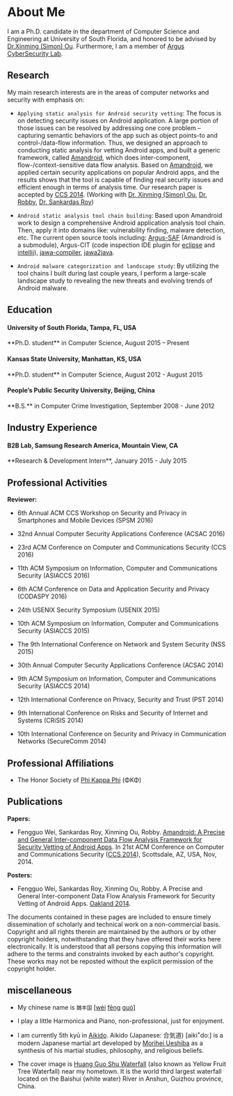 <div class="container">
  <div class="row">
    <div class="col-lg-12 text-center">
      <div class="navy-line"></div>
      <h1><span>About Me</span></h1>
    </div>
  </div>
  <div id="primary" class="content-area full-width">
    <main id="main" class="site-main full-width" role="main">
        <div class="fl-builder-content fl-builder-content-4135 fl-builder-content-primary fl-builder-global-templates-locked" data-post-id="4135" markdown="1">

<div class="fl-row fl-row-full-width fl-row-bg-color fl-node-571945cc8ecfb about-section">
    <div class="wow animated fadeIn" markdown="1">

<p style="margin-bottom:5px" markdown="1">

I am a Ph.D. candidate in the department of Computer Science and Engineering at University of South Florida,
and honored to be advised by [Dr.Xinming (Simon) Ou](http://www.cse.usf.edu/~xou/).
Furthermore, I am a member of [Argus CyberSecurity Lab](http://www.arguslab.org/). 

</p>

</div></div>

<div class="fl-row fl-row-full-width fl-row-bg-color fl-node-571945cc8ecfb about-section">
    <div class="wow animated fadeIn" markdown="1">

## Research
    
My main research interests are in the areas of computer networks and security with emphasis on:

<div class="row">
    <div class="col-lg-12" markdown="1">

- `Applying static analysis for Android security vetting`: The focus is on detecting security issues on Android application. 
A large portion of those issues can be resolved by addressing one core problem – capturing semantic behaviors of the app 
such as object points-to and control-/data-flow information. 
Thus, we designed an approach to conducting static analysis for vetting Android apps, 
and built a generic framework, called [Amandroid](http://pag.arguslab.org/argus-saf),
which does inter-component, flow-/context-sensitive data flow analysis. 
Based on [Amandroid](http://pag.arguslab.org/argus-saf),
we applied certain security applications on popular Android apps, and the results shows that the tool 
is capable of finding real security issues and efficient enough in terms of analysis time. 
Our research paper is accepted by [CCS 2014](http://www.sigsac.org/ccs/CCS2014/). 
(Working with [Dr. Xinming (Simon) Ou](http://people.cis.ksu.edu/~xou/), [Dr. Robby](http://people.cis.ksu.edu/~robby/), 
[Dr. Sankardas Roy](http://people.cis.ksu.edu/~sroy/))
    
</div>
<div class="col-lg-12" markdown="1">

- `Android static analysis tool chain building`: Based upon Amandroid work to design a comprehensive Android application analysis tool chain.
Then, apply it into domains like: vulnerability finding, malware detection, etc.
The current open source tools including: [Argus-SAF](https://github.com/arguslab/Argus-SAF) (Amandroid is a submodule),
Argus-CIT (code inspection IDE plugin for [eclipse](https://github.com/fgwei/argus-cit) and 
[intellij](https://github.com/arguslab/argus-cit-intellij)), 
[jawa-compiler](https://github.com/arguslab/jawa-compiler), [jawa2java](https://github.com/arguslab/jawa2java).
    
</div>
<div class="col-lg-12" markdown="1">
    
- `Android malware categorization and landscape study`: 
By utilizing the tool chains I built during last couple years, 
I perform a large-scale landscape study to revealing the new threats and evolving trends of Android malware.
    
</div></div>
</div></div>
<div class="fl-row fl-row-full-width fl-row-bg-color fl-node-571945cc8ecfb about-section">
    <div class="wow animated fadeIn" markdown="1">
    
## Education

<div class="col-lg-12 bs-callout bs-callout-primary">
  <h4>University of South Florida, Tampa, FL, USA</h4>
  <p markdown="1">**Ph.D. student** in Computer Science, August 2015 – Present</p>
</div>

<div class="col-lg-12 bs-callout bs-callout-primary">
  <h4>Kansas State University, Manhattan, KS, USA</h4>
  <p markdown="1">**Ph.D. student** in Computer Science, August 2012 - August 2015</p>
</div>

<div class="col-lg-12 bs-callout bs-callout-primary">
  <h4>People’s Public Security University, Beijing, China</h4>
  <p markdown="1">**B.S.** in Computer Crime Investigation, September 2008 - June 2012</p>
</div>

</div></div>
<div class="fl-row fl-row-full-width fl-row-bg-color fl-node-571945cc8ecfb about-section">
    <div class="wow animated fadeIn" markdown="1">

## Industry Experience

<div class="col-lg-12 bs-callout bs-callout-warning">
  <h4>B2B Lab, Samsung Research America, Mountain View, CA</h4>
  <p markdown="1">**Research & Development Intern**, January 2015 - July 2015</p>
</div>

</div></div>
<div class="fl-row fl-row-full-width fl-row-bg-color fl-node-571945cc8ecfb about-section">
    <div class="wow animated fadeIn" markdown="1">

## Professional Activities

**Reviewer:**

<div class="row">
    <div class="col-lg-12" markdown="1">
    
- 6th Annual ACM CCS Workshop on Security and Privacy in Smartphones and Mobile Devices (SPSM 2016)

</div>
<div class="col-lg-12" markdown="1">

- 32nd Annual Computer Security Applications Conference (ACSAC 2016)

</div>
<div class="col-lg-12" markdown="1">

- 23rd ACM Conference on Computer and Communications Security (CCS 2016)

</div>
<div class="col-lg-12" markdown="1">

- 11th ACM Symposium on Information, Computer and Communications Security (ASIACCS 2016)

</div>
<div class="col-lg-12" markdown="1">

- 6th ACM Conference on Data and Application Security and Privacy (CODASPY 2016)

</div>
<div class="col-lg-12" markdown="1">

- 24th USENIX Security Symposium (USENIX 2015)

</div>
<div class="col-lg-12" markdown="1">

- 10th ACM Symposium on Information, Computer and Communications Security (ASIACCS 2015)

</div>
<div class="col-lg-12" markdown="1">

- The 9th International Conference on Network and System Security (NSS 2015)

</div>
<div class="col-lg-12" markdown="1">

- 30th Annual Computer Security Applications Conference (ACSAC 2014)

</div>
<div class="col-lg-12" markdown="1">

- 9th ACM Symposium on Information, Computer and Communications Security (ASIACCS 2014)

</div>
<div class="col-lg-12" markdown="1">

- 12th International Conference on Privacy, Security and Trust (PST 2014)

</div>
<div class="col-lg-12" markdown="1">

- 9th International Conference on Risks and Security of Internet and Systems (CRiSIS 2014)

</div>
<div class="col-lg-12" markdown="1">

- 10th International Conference on Security and Privacy in Communication Networks (SecureComm 2014)

</div></div>
</div></div>
<div class="fl-row fl-row-full-width fl-row-bg-color fl-node-571945cc8ecfb about-section">
    <div class="wow animated fadeIn" markdown="1">

## Professional Affiliations

- The Honor Society of [Phi Kappa Phi](http://www.phikappaphi.org/web/) (ΦΚΦ)

</div></div>

<div class="fl-row fl-row-full-width fl-row-bg-color fl-node-571945cc8ecfb about-section">
    <div class="wow animated fadeIn" markdown="1">

## Publications

<div class="col-lg-12" markdown="1">

**Papers:**

</div>
<div class="col-lg-12" markdown="1">

- Fengguo Wei, Sankardas Roy, Xinming Ou, Robby. [Amandroid: A Precise and General Inter-component Data Flow Analysis Framework for Security Vetting of Android Apps](resources/papers/AmandroidCCS14.pdf). In 21st ACM Conference on Computer and Communications Security ([CCS 2014](http://www.sigsac.org/ccs/CCS2014/)), Scottsdale, AZ, USA, Nov, 2014.

</div>

<div class="col-lg-12" markdown="1">

**Posters:**

</div>
<div class="col-lg-12" markdown="1">

- Fengguo Wei, Sankardas Roy, Xinming Ou, Robby. A Precise and General Inter-component Data Flow Analysis Framework for Security Vetting of Android Apps. [Oakland 2014](http://www.ieee-security.org/TC/SP2014/).

</div>
<div class="col-lg-12 bs-callout bs-callout-default">
  <p markdown="1">The documents contained in these pages are included to ensure timely dissemination of scholarly and technical work on a non-commercial basis. Copyright and all rights therein are maintained by the authors or by other copyright holders, notwithstanding that they have offered their works here electronically. It is understood that all persons copying this information will adhere to the terms and constraints invoked by each author's copyright. These works may not be reposted without the explicit permission of the copyright holder.</p>
</div>

</div></div>
<div class="fl-row fl-row-full-width fl-row-bg-color fl-node-571945cc8ecfb about-section">
    <div class="wow animated fadeIn" markdown="1">

## miscellaneous

<div class="col-lg-12" markdown="1">

- My chinese name is `魏丰国` [<a class="pinyin tone4" href="/mp3/wei4.mp3" id="audiolink">wèi</a> <a class="pinyin tone1 " href="/mp3/feng1.mp3">fēng</a> <a class="pinyin tone2 " href="/mp3/guo2.mp3">guó</a>]

</div>

<div class="col-lg-12" markdown="1">

- I play a little Harmonica and Piano, non-professional, just for enjoyment.

</div>

<div class="col-lg-12" markdown="1">

- I am currently 5th kyū in [Aikido](https://en.wikipedia.org/wiki/Aikido). Aikido (Japanese: 合気道) [aikiꜜdoː] is a modern Japanese martial art developed by [Morihei Ueshiba](https://en.wikipedia.org/wiki/Morihei_Ueshiba) as a synthesis of his martial studies, philosophy, and religious beliefs.

</div>

<div class="col-lg-12" markdown="1">

- The cover image is [Huang Guo Shu Waterfall](https://en.wikipedia.org/wiki/Huangguoshu_Waterfall) (also known as Yellow Fruit Tree Waterfall) near my hometown.
It is the world third largest waterfall located on the Baishui (white water) River in Anshun, Guizhou province, China.

</div>

</div></div>

</div></main></div></div>